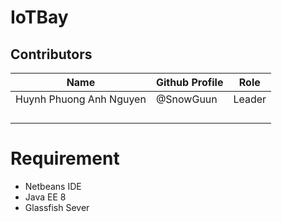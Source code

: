 # IoTBay

## Contributors
Name | Github Profile | Role
-----|----------------|------
Huynh Phuong Anh Nguyen | @SnowGuun | Leader
 |  | 
 |  |
|  | 
 | | 
# Requirement
- Netbeans IDE
- Java EE 8
- Glassfish Sever


